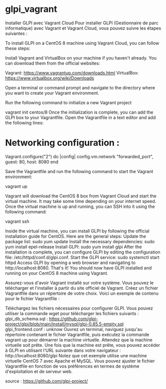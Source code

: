 # glpi_vagrant
Installer GLPI avec Vagrant Cloud
Pour installer GLPI (Gestionnaire de parc informatique) avec Vagrant et Vagrant Cloud, vous pouvez suivre les étapes suivantes :

To install GLPI on a CentOS 8 machine using Vagrant Cloud, you can follow these steps:

Install Vagrant and VirtualBox on your machine if you haven't already. You can download them from the official websites:

Vagrant: https://www.vagrantup.com/downloads.html
VirtualBox: https://www.virtualbox.org/wiki/Downloads

Open a terminal or command prompt and navigate to the directory where you want to create your Vagrant environment.

Run the following command to initialize a new Vagrant project

vagrant init centos/8
Once the initialization is complete, you can add the GLPI box to your Vagrantfile. Open the Vagrantfile in a text editor and add the following lines:
# Networking configuration :
Vagrant.configure("2") do |config|
  config.vm.network "forwarded_port", guest: 80, host: 8080
end

Save the Vagrantfile and run the following command to start the Vagrant environment:

vagrant up

Vagrant will download the CentOS 8 box from Vagrant Cloud and start the virtual machine. It may take some time depending on your internet speed.
Once the virtual machine is up and running, you can SSH into it using the following command:

vagrant ssh

Inside the virtual machine, you can install GLPI by following the official installation guide for CentOS. Here are the general steps:
Update the package list: sudo yum update
Install the necessary dependencies: sudo yum install epel-release
Install GLPI: sudo yum install glpi
After the installation is complete, you can configure GLPI by editing the configuration file: /etc/httpd/conf.d/glpi.conf.
Start the GLPI service: sudo systemctl start httpd
Access GLPI by opening a web browser and navigating to http://localhost:8080.
That's it! You should now have GLPI installed and running on your CentOS 8 machine using Vagrant.

Assurez-vous d'avoir Vagrant installé sur votre système. Vous pouvez le télécharger et l'installer à partir du site officiel de Vagrant.
Créez un fichier Vagrantfile dans un répertoire de votre choix. Voici un exemple de contenu pour le fichier Vagrantfile :

Téléchargez les fichiers nécessaires pour configurer GLPI. Vous pouvez utiliser la commande wget pour télécharger les fichiers suivants :
glpi_db_schema.sql : https://github.com/glpi-project/glpi/blob/main/install/mysql/glpi-0.85.5-empty.sql
glpi_frontend.conf : unknow
Ouvrez un terminal, naviguez jusqu'au répertoire contenant le fichier Vagrantfile, puis exécutez la commande vagrant up pour démarrer la machine virtuelle.
Attendez que la machine virtuelle soit prête. Une fois que la machine est prête, vous pouvez accéder à GLPI en utilisant l'URL suivante dans votre navigateur : http://localhost:8080/glpi
Notez que cet exemple utilise une machine virtuelle CentOS 7 avec Apache et MySQL. Vous pouvez ajuster le fichier Vagrantfile en fonction de vos préférences en termes de système d'exploitation et de serveur web.

source : https://github.com/glpi-project/


